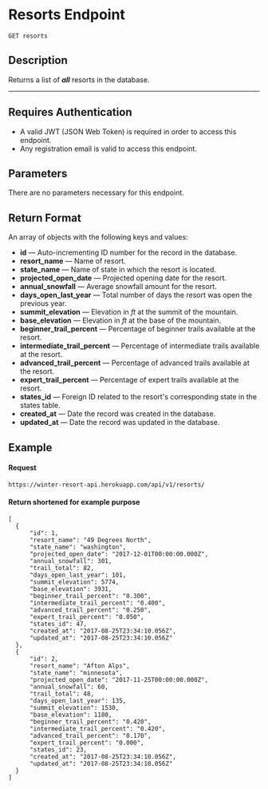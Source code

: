 # Resorts Endpoint

```
GET resorts
```

## Description
Returns a list of _**all**_ resorts in the database.

---

## Requires Authentication
- A valid JWT (JSON Web Token) is required in order to access this endpoint.
- Any registration email is valid to access this endpoint.

## Parameters
There are no parameters necessary for this endpoint.

## Return Format
An array of objects with the following keys and values:

- **id** — Auto-incrementing ID number for the record in the database.
- **resort_name** — Name of resort.
- **state_name** — Name of state in which the resort is located.
- **projected_open_date** — Projected opening date for the resort.
- **annual_snowfall** — Average snowfall amount for the resort.
- **days_open_last_year** — Total number of days the resort was open the previous year.
- **summit_elevation** — Elevation in _ft_ at the summit of the mountain.
- **base_elevation** — Elevation in _ft_ at the base of the mountain.
- **beginner_trail_percent** — Percentage of beginner trails available at the resort.
- **intermediate_trail_percent** — Percentage of intermediate trails available at the resort.
- **advanced_trail_percent** — Percentage of advanced trails available at the resort.
- **expert_trail_percent** — Percentage of expert trails available at the resort.
- **states_id** — Foreign ID related to the resort's corresponding state in the states table.
- **created_at** — Date the record was created in the database.
- **updated_at** — Date the record was updated in the database.

## Example

#### Request
```
https://winter-resort-api.herokuapp.com/api/v1/resorts/
```

#### Return shortened for example purpose
```
[
  {
      "id": 1,
      "resort_name": "49 Degrees North",
      "state_name": "washington",
      "projected_open_date": "2017-12-01T00:00:00.000Z",
      "annual_snowfall": 301,
      "trail_total": 82,
      "days_open_last_year": 101,
      "summit_elevation": 5774,
      "base_elevation": 3931,
      "beginner_trail_percent": "0.300",
      "intermediate_trail_percent": "0.400",
      "advanced_trail_percent": "0.250",
      "expert_trail_percent": "0.050",
      "states_id": 47,
      "created_at": "2017-08-25T23:34:10.056Z",
      "updated_at": "2017-08-25T23:34:10.056Z"
  },
  {
      "id": 2,
      "resort_name": "Afton Alps",
      "state_name": "minnesota",
      "projected_open_date": "2017-11-25T00:00:00.000Z",
      "annual_snowfall": 60,
      "trail_total": 48,
      "days_open_last_year": 135,
      "summit_elevation": 1530,
      "base_elevation": 1180,
      "beginner_trail_percent": "0.420",
      "intermediate_trail_percent": "0.420",
      "advanced_trail_percent": "0.170",
      "expert_trail_percent": "0.000",
      "states_id": 23,
      "created_at": "2017-08-25T23:34:10.056Z",
      "updated_at": "2017-08-25T23:34:10.056Z"
  }
]
```
